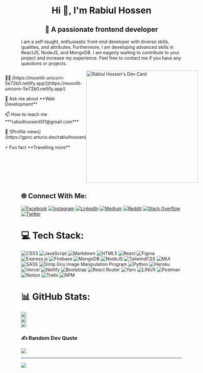 <h1 align="center">Hi 👋, I'm Rabiul Hossen</h1>
<h2 align="center"> 💫 A passionate frontend developer </h2>
<p align="left"> I am a self-taught, enthusiastic front-end developer with diverse skills, qualities, and attributes. Furthermore, I am developing advanced skills in ReactJS, NodeJS, and MongoDB. 
I am eagerly waiting to contribute to your project and increase my experience. Feel free to contact me if you have any questions or projects. </p>


<div style="display: flex; flex-direction: row; justify-content: center;">
 <div>
<p align="left">👨‍💻 [https://moonlit-unicorn-5e72b0.netlify.app/](https://moonlit-unicorn-5e72b0.netlify.app/) </p>
   
<p align="left"> 💬 Ask me about **Web Development**     </p>

<p align="left"> 📫 How to reach me ***rabiulhossen001@gmail.com***   </p>  

<p align="left">👨‍ ![Profile views](https://gpvc.arturio.dev/rabiulhossen) </p>

<p align="left"> ⚡ Fun fact **Travelling more**</p> 
</div>
<div>
<a href="https://app.daily.dev/RabiulHossen"><img src="https://api.daily.dev/devcards/c414776afea94fa9a0f38ba97fa5b7c7.png?r=rzf" width="350" align="center" alt="Rabiul Hossen's Dev Card"/></a> 
</div>
</div>


## 🌐 Connect With Me:
[![Facebook](https://img.shields.io/badge/Facebook-%231877F2.svg?logo=Facebook&logoColor=white)](https://facebook.com/RabiulHossenSimon) [![Instagram](https://img.shields.io/badge/Instagram-%23E4405F.svg?logo=Instagram&logoColor=white)](https://instagram.com/rabiulhossen_01) [![LinkedIn](https://img.shields.io/badge/LinkedIn-%230077B5.svg?logo=linkedin&logoColor=white)](https://linkedin.com/in/rabiulhossen) [![Medium](https://img.shields.io/badge/Medium-12100E?logo=medium&logoColor=white)](https://medium.com/@@rabiulhossen) [![Reddit](https://img.shields.io/badge/Reddit-%23FF4500.svg?logo=Reddit&logoColor=white)](https://reddit.com/user/RabiulHossen) [![Stack Overflow](https://img.shields.io/badge/-Stackoverflow-FE7A16?logo=stack-overflow&logoColor=white)](https://stackoverflow.com/users/18399587) [![Twitter](https://img.shields.io/badge/Twitter-%231DA1F2.svg?logo=Twitter&logoColor=white)](https://twitter.com/RabiulH46448368) 

# 💻 Tech Stack:
![CSS3](https://img.shields.io/badge/css3-%231572B6.svg?style=for-the-badge&logo=css3&logoColor=white) ![JavaScript](https://img.shields.io/badge/javascript-%23323330.svg?style=for-the-badge&logo=javascript&logoColor=%23F7DF1E) ![Markdown](https://img.shields.io/badge/markdown-%23000000.svg?style=for-the-badge&logo=markdown&logoColor=white) ![HTML5](https://img.shields.io/badge/html5-%23E34F26.svg?style=for-the-badge&logo=html5&logoColor=white) ![React](https://img.shields.io/badge/react-%2320232a.svg?style=for-the-badge&logo=react&logoColor=%2361DAFB) 	![Figma](https://img.shields.io/badge/figma-%23F24E1E.svg?style=for-the-badge&logo=figma&logoColor=white) ![Express.js](https://img.shields.io/badge/express.js-%23404d59.svg?style=for-the-badge&logo=express&logoColor=%2361DAFB) ![Firebase](https://img.shields.io/badge/firebase-%23039BE5.svg?style=for-the-badge&logo=firebase) ![MongoDB](https://img.shields.io/badge/MongoDB-%234ea94b.svg?style=for-the-badge&logo=mongodb&logoColor=white) ![NodeJS](https://img.shields.io/badge/node.js-6DA55F?style=for-the-badge&logo=node.js&logoColor=white) ![TailwindCSS](https://img.shields.io/badge/tailwindcss-%2338B2AC.svg?style=for-the-badge&logo=tailwind-css&logoColor=white) ![MUI](https://img.shields.io/badge/MUI-%230081CB.svg?style=for-the-badge&logo=material-ui&logoColor=white) ![SASS](https://img.shields.io/badge/SASS-hotpink.svg?style=for-the-badge&logo=SASS&logoColor=white) ![Gimp Gnu Image Manipulation Program](https://img.shields.io/badge/Gimp-657D8B?style=for-the-badge&logo=gimp&logoColor=FFFFFF) ![Python](https://img.shields.io/badge/python-3670A0?style=for-the-badge&logo=python&logoColor=ffdd54) ![Heroku](https://img.shields.io/badge/heroku-%23430098.svg?style=for-the-badge&logo=heroku&logoColor=white) ![Vercel](https://img.shields.io/badge/vercel-%23000000.svg?style=for-the-badge&logo=vercel&logoColor=white) ![Netlify](https://img.shields.io/badge/netlify-%23000000.svg?style=for-the-badge&logo=netlify&logoColor=#00C7B7) ![Bootstrap](https://img.shields.io/badge/bootstrap-%23563D7C.svg?style=for-the-badge&logo=bootstrap&logoColor=white) ![React Router](https://img.shields.io/badge/React_Router-CA4245?style=for-the-badge&logo=react-router&logoColor=white) ![Yarn](https://img.shields.io/badge/yarn-%232C8EBB.svg?style=for-the-badge&logo=yarn&logoColor=white) ![LINUX](https://img.shields.io/badge/Linux-FCC624?style=for-the-badge&logo=linux&logoColor=black) ![Postman](https://img.shields.io/badge/Postman-FF6C37?style=for-the-badge&logo=postman&logoColor=white) ![Notion](https://img.shields.io/badge/Notion-%23000000.svg?style=for-the-badge&logo=notion&logoColor=white) ![Trello](https://img.shields.io/badge/Trello-%23026AA7.svg?style=for-the-badge&logo=Trello&logoColor=white) ![NPM](https://img.shields.io/badge/NPM-%23000000.svg?style=for-the-badge&logo=npm&logoColor=white)
# 📊 GitHub Stats:
![](https://github-readme-stats.vercel.app/api?username=rabiulhossen&theme=dark&hide_border=false&include_all_commits=false&count_private=false)<br/>
![](https://github-readme-streak-stats.herokuapp.com/?user=rabiulhossen&theme=dark&hide_border=false)<br/>
![](https://github-readme-stats.vercel.app/api/top-langs/?username=rabiulhossen&theme=dark&hide_border=false&include_all_commits=false&count_private=false&layout=compact)

### ✍️ Random Dev Quote
![](https://quotes-github-readme.vercel.app/api?type=vetical&theme=tokyonight)

---
[![](https://visitcount.itsvg.in/api?id=rabiulhossen&icon=1&color=11)](https://visitcount.itsvg.in)

                  






<p>&nbsp;</p>




